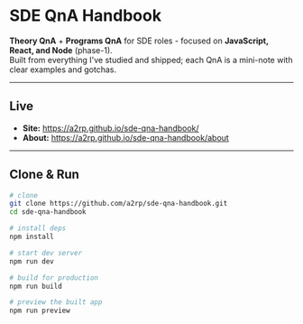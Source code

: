 # SDE QnA Handbook

**Theory QnA** + **Programs QnA** for SDE roles - focused on **JavaScript, React, and Node** (phase-1).  
Built from everything I've studied and shipped; each QnA is a mini-note with clear examples and gotchas.

---

## Live

-   **Site:** https://a2rp.github.io/sde-qna-handbook/
-   **About:** https://a2rp.github.io/sde-qna-handbook/about

---

## Clone & Run

```bash
# clone
git clone https://github.com/a2rp/sde-qna-handbook.git
cd sde-qna-handbook

# install deps
npm install

# start dev server
npm run dev

# build for production
npm run build

# preview the built app
npm run preview
```
